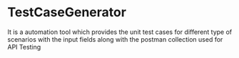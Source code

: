 # TestCaseGenerator

It is a automation tool which provides the unit test cases for different type of scenarios with the input fields along with the postman collection used for API Testing 
